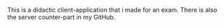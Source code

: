 This is a didactic client-application that i made for an exam.
There is also the server counter-part in my GitHub.
